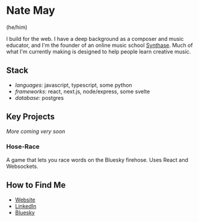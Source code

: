 # Nate May
(he/him)

I build for the web. I have a deep background as a composer and music educator, and I'm the founder of an online music school [Synthase](https://synthase.cc). Much of what I'm currently making is designed to help people learn creative music.

## Stack
- _languages_: javascript, typescript, some python
- _frameworks_: react, next.js, node/express, some svelte
- _database_: postgres

## Key Projects
_More coming very soon_

### Hose-Race
A game that lets you race words on the Bluesky firehose. Uses React and Websockets.

## How to Find Me
- [Website](https://www.natemay.dev)
- [LinkedIn](https://www.linkedin.com/in/nate-may/)
- [Bluesky](https://bsky.app/profile/natemay.dev)
